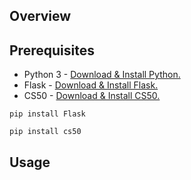 ## Overview



## Prerequisites
  - Python 3 - [Download & Install Python.](https://www.python.org/downloads/)
  - Flask - [Download & Install Flask.](https://flask.palletsprojects.com/en/3.0.x/installation/)
  - CS50 - [Download & Install CS50.](https://cs50.readthedocs.io/libraries/cs50/python/)
```
pip install Flask
```
```
pip install cs50
```

## Usage
